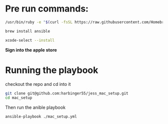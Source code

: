 # Pre run commands:
```bash
/usr/bin/ruby -e "$(curl -fsSL https://raw.githubusercontent.com/Homebrew/install/master/install)"

brew install ansible

xcode-select --install
```

**Sign into the apple store**
# Running the playbook
checkout the repo and cd into it

```bash
git clone git@github.com:harbinger55/jess_mac_setup.git
cd mac_setup
```

Then run the anible playbook

```bash
ansible-playbook ./mac_setup.yml
```
